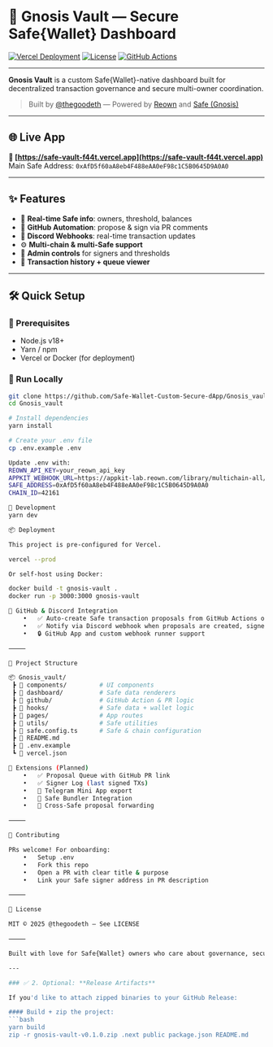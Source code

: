 # 🔐 Gnosis Vault — Secure Safe{Wallet} Dashboard

[![Vercel Deployment](https://img.shields.io/badge/deployed-vercel-%2300C7B7)](https://safe-vault-f44t.vercel.app)
[![License](https://img.shields.io/github/license/Safe-Wallet-Custom-Secure-dApp/Gnosis_vault)](LICENSE)
[![GitHub Actions](https://github.com/Safe-Wallet-Custom-Secure-dApp/Gnosis_vault/actions/workflows/main.yml/badge.svg)](../../actions)

---

**Gnosis Vault** is a custom Safe{Wallet}-native dashboard built for decentralized transaction governance and secure multi-owner coordination.

> Built by [@thegoodeth](https://github.com/thegoodeth12) — Powered by [Reown](https://reown.com) and [Safe (Gnosis)](https://safe.global)

---

## 🌐 Live App

**🔗 [https://safe-vault-f44t.vercel.app](https://safe-vault-f44t.vercel.app)**  
Main Safe Address: `0xAfD5f60aA8eb4F488eAA0eF98c1C5B0645D9A0A0`

---

## ✨ Features

- 🧾 **Real-time Safe info**: owners, threshold, balances
- 🧠 **GitHub Automation**: propose & sign via PR comments
- 📡 **Discord Webhooks**: real-time transaction updates
- ⚙️ **Multi-chain & multi-Safe support**
- 🔧 **Admin controls** for signers and thresholds
- 📜 **Transaction history + queue viewer**

---

## 🛠️ Quick Setup

### 🔧 Prerequisites

- Node.js v18+
- Yarn / npm
- Vercel or Docker (for deployment)

### 🚀 Run Locally

```bash
git clone https://github.com/Safe-Wallet-Custom-Secure-dApp/Gnosis_vault.git
cd Gnosis_vault

# Install dependencies
yarn install

# Create your .env file
cp .env.example .env

Update .env with:
REOWN_API_KEY=your_reown_api_key
APPKIT_WEBHOOK_URL=https://appkit-lab.reown.com/library/multichain-all/
SAFE_ADDRESS=0xAfD5f60aA8eb4F488eAA0eF98c1C5B0645D9A0A0
CHAIN_ID=42161

🧪 Development
yarn dev

📦 Deployment

This project is pre-configured for Vercel.

vercel --prod

Or self-host using Docker:

docker build -t gnosis-vault .
docker run -p 3000:3000 gnosis-vault

🔔 GitHub & Discord Integration
	•	✅ Auto-create Safe transaction proposals from GitHub Actions or PR comments
	•	✅ Notify via Discord webhook when proposals are created, signed, or executed
	•	🔒 GitHub App and custom webhook runner support

⸻

📁 Project Structure

📦 Gnosis_vault/
 ┣ 📂 components/         # UI components
 ┣ 📂 dashboard/          # Safe data renderers
 ┣ 📂 github/             # GitHub Action & PR logic
 ┣ 📂 hooks/              # Safe data + wallet logic
 ┣ 📂 pages/              # App routes
 ┣ 📂 utils/              # Safe utilities
 ┣ 📜 safe.config.ts      # Safe & chain configuration
 ┣ 📜 README.md
 ┣ 📜 .env.example
 ┗ 📜 vercel.json

🧩 Extensions (Planned)
	•	✅ Proposal Queue with GitHub PR link
	•	✅ Signer Log (last signed TXs)
	•	🚧 Telegram Mini App export
	•	🚧 Safe Bundler Integration
	•	🚧 Cross-Safe proposal forwarding

⸻

🤝 Contributing

PRs welcome! For onboarding:
	•	Setup .env
	•	Fork this repo
	•	Open a PR with clear title & purpose
	•	Link your Safe signer address in PR description

⸻

📜 License

MIT © 2025 @thegoodeth — See LICENSE

⸻

Built with love for Safe{Wallet} owners who care about governance, security, and transparency.

---

### ✅ 2. Optional: **Release Artifacts**

If you'd like to attach zipped binaries to your GitHub Release:

#### Build + zip the project:
```bash
yarn build
zip -r gnosis-vault-v0.1.0.zip .next public package.json README.md
